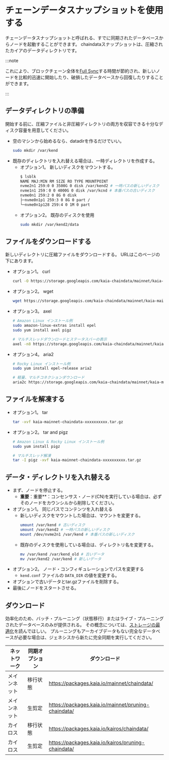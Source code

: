 # チェーンデータスナップショットを使用する

チェーンデータスナップショットと呼ばれる、すでに同期されたデータベースからノードを起動することができます。 chaindataスナップショットは、圧縮されたカイアのデータディレクトリです。

:::note

これにより、ブロックチェーン全体を[Full Sync](../../learn/storage/block-sync.md#full-sync)する時間が節約され、新しいノードを比較的迅速に開始したり、破損したデータベースから回復したりすることができます。

:::

## データディレクトリの準備

開始する前に、圧縮ファイルと非圧縮ディレクトリの両方を収容できる十分なディスク容量を用意してください。

- 空のマシンから始めるなら、datadirを作るだけでいい。
  ```sh
  sudo mkdir /var/kend
  ```
- 既存のディレクトリを入れ替える場合は、一時ディレクトリを作成する。
  - オプション1。 新しいディスクをマウントする。
    ```sh
    $ lsblk
    NAME MAJ:MIN RM SIZE RO TYPE MOUNTPOINT
    nvme2n1 259:0 0 3500G 0 disk /var/kend2 # 一時パスの新しいディスク
    nvme1n1 259：0 0 4000G 0 disk /var/kcnd # 本番パスの古いディスク
    nvme0n1 259:2 0 8G 0 disk
    ├─nvme0n1p1 259:3 0 8G 0 part /
    └─nvme0n1p128 259:4 0 1M 0 part

    ```
  - オプション2。 既存のディスクを使用
    ```sh
    sudo mkdir /var/kend2/data
    ```

## ファイルをダウンロードする

新しいディレクトリに圧縮ファイルをダウンロードする。 URLはこのページの下にあります。

- オプション1。 curl
  ```sh
  curl -O https://storage.googleapis.com/kaia-chaindata/mainnet/kaia-mainnet-chaindata-xxxxxxxxxxxxxx.tar.gz
  ```
- オプション2。 wget
  ```sh
  wget https://storage.googleapis.com/kaia-chaindata/mainnet/kaia-mainnet-chaindata-xxxxxxxxxxxxxx.tar.gz
  ```
- オプション3。 axel
  ```sh
  # Amazon Linux インストール例
  sudo amazon-linux-extras install epel
  sudo yum install axel pigz

  # マルチスレッドダウンロードとステータスバーの表示
  axel -n8 https://storage.googleapis.com/kaia-chaindata/mainnet/kaia-mainnet-chaindata-xxxxxxxxxxxxxx.tar.gz | awk -W interactive '$0~/[/{printf "%s'$'\r''", $0}'.
  ```
- オプション4。 aria2
  ```sh
  # Rocky Linux インストール例
  sudo yum install epel-release aria2

  # 軽量、マルチコネクションダウンロード
  aria2c https://storage.googleapis.com/kaia-chaindata/mainnet/kaia-mainnet-chaindata-xxxxxxxxxxxxxx.tar.gz
  ```

## ファイルを解凍する

- オプション1。 tar
  ```sh
  tar -xvf kaia-mainnet-chaindata-xxxxxxxxxx.tar.gz
  ```
- オプション2。 tar and pigz
  ```sh
  # Amazon Linux & Rocky Linux インストール例
  sudo yum install pigz

  # マルチスレッド解凍
  tar -I pigz -xvf kaia-mainnet-chaindata-xxxxxxxxxx.tar.gz
  ```

## データ・ディレクトリを入れ替える

- まず、ノードを停止する。
  - **重要**：重要\*\*：コンセンサス・ノード(CN)を実行している場合は、必ずそのノードをカウンシルから削除してください。
- オプション1。 同じパスでコンテンツを入れ替える
  - 新しいディスクをマウントした場合は、マウントを変更する。
    ```sh
    umount /var/kend # 古いディスク
    umount /var/kend2 # 一時パスの新しいディスク
    mount /dev/nvme2n1 /var/kend # 本番パスの新しいディスク
    ```
  - 既存のディスクを使用している場合は、ディレクトリ名を変更する。
    ```sh
    mv /var/kend /var/kend_old # 古いデータ
    mv /var/kend2 /var/kend # 新しいデータ
    ```
- オプション2。 ノード・コンフィギュレーションでパスを変更する
  - `kend.conf` ファイルの `DATA_DIR` の値を変更する。
- オプションで古いデータとtar.gzファイルを削除する。
- 最後にノードをスタートさせる。

## ダウンロード

効率化のため、バッチ・プルーニング（状態移行）またはライブ・プルーニングされたデータベースのみが提供される。 その概念については、[ストレージの最適化](../../learn/storage/state-pruning.md)を読んでほしい。 プルーニングもアーカイブデータもない完全なデータベースが必要な場合は、ジェネシスから新たに完全同期を実行してください。

| ネットワーク | 同期オプション | ダウンロード                                                                                              |
| ------ | ------- | --------------------------------------------------------------------------------------------------- |
| メインネット | 移行状態    | https://packages.kaia.io/mainnet/chaindata/         |
| メインネット | 生剪定     | https://packages.kaia.io/mainnet/pruning-chaindata/ |
| カイロス   | 移行状態    | https://packages.kaia.io/kairos/chaindata/          |
| カイロス   | 生剪定     | https://packages.kaia.io/kairos/pruning-chaindata/  |

